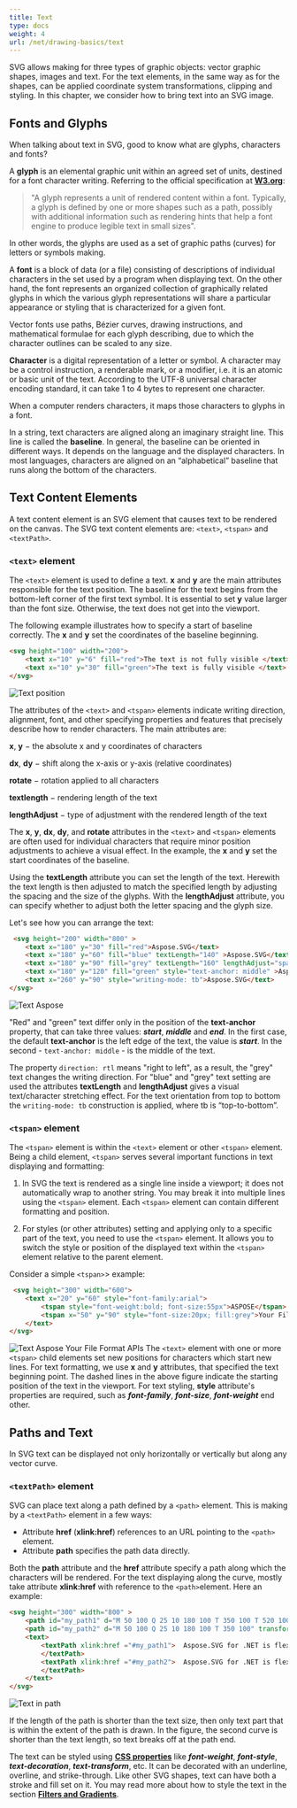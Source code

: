 ```yaml
---
title: Text
type: docs
weight: 4
url: /net/drawing-basics/text
---
```

<link href="./../../style.css" rel="stylesheet" type="text/css" />

SVG allows making for three types of graphic objects: vector graphic shapes, images and text. For the text elements, in the same way as for the shapes, can be applied coordinate system transformations, clipping and styling. In this chapter, we consider how to bring text into an SVG image. 

 

## **Fonts and Glyphs** 

When talking about text in SVG, good to know what are glyphs, characters and fonts? 

A **glyph** is an elemental graphic unit within an agreed set of units, destined for a font character writing. Referring to the official specification at [**W3.org**](https://dev.w3.org/SVG/profiles/2.0/publish/intro.html):

> "A glyph represents a unit of rendered content within a font. Typically, a glyph is defined by one or more shapes such as a path, possibly with additional information such as rendering hints that help a font engine to produce legible text in small sizes". 

In other words, the glyphs are used as a set of graphic paths (curves) for letters or symbols making. 

A **font** is a block of data (or a file) consisting of descriptions of individual characters in the set used by a program when displaying text. On the other hand, the font represents an organized collection of graphically related glyphs in which the various glyph representations will share a particular appearance or styling that is characterized for a given font. 

Vector fonts use paths, Bézier curves, drawing instructions, and mathematical formulae for each glyph describing, due to which the character outlines can be scaled to any size. 

**Character**  is a digital representation of a letter or symbol. A character may be a control instruction, a renderable mark, or a modifier, i.e. it is an atomic or basic unit of the text. According to the UTF-8 universal character encoding standard, it can take 1 to 4 bytes to represent one character. 

When a computer renders characters, it maps those characters to glyphs in a font. 

In a string, text characters are aligned along an imaginary straight line. This line is called the **baseline**. In general, the baseline can be oriented in different ways. It depends on the language and the displayed characters. In most languages, characters are aligned on an “alphabetical” baseline that runs along the bottom of the characters. 



## **Text Content Elements** 

A text content element is an SVG element that causes  text to be rendered on the canvas. The SVG text content elements are: `<text>`, `<tspan>`  and `<textPath>`. 

 

### `<text>` element

The `<text>` element is used to define a text. **x** and **y**  are the main attributes responsible for the text position. The baseline for the text begins from the bottom-left corner of the first text symbol. It is essential to set **y** value larger than the font size. Otherwise, the text does not get into the viewport. 

The following example illustrates how to specify a start of baseline correctly. The  **x** and **y** set the coordinates of the baseline beginning.

```html {linenos=inline,linenostart=1}
<svg height="100" width="200"> 
    <text x="10" y="6" fill="red">The text is not fully visible </text> 
    <text x="10" y="30" fill="green">The text is fully visible </text> 
</svg> 
```
![Text position](text1_1.png#center)


The attributes of the `<text>` and `<tspan>` elements indicate writing direction, alignment, font, and other specifying properties and features that precisely describe how to render characters. The main attributes are: 

**x**, **y**  − the absolute x and y coordinates of characters 

**dx**,  **dy** − shift along the x-axis or y-axis (relative coordinates) 

**rotate** − rotation applied to all characters 

**textlength** − rendering length of the text 

**lengthAdjust** − type of adjustment with the rendered length of the text 

 

The **x**, **y**, **dx**, **dy**, and **rotate** attributes in the `<text>` and `<tspan>` elements are often used for individual characters that require minor position adjustments to achieve a visual effect. In the example, the **x** and **y** set the start coordinates of the baseline.

Using the **textLength** attribute you can set the length of the text. Herewith the text length is then adjusted to match the specified length by adjusting the spacing and the size of the glyphs. With the **lengthAdjust** attribute, you can specify whether to adjust both the letter spacing and the glyph size. 

Let's see how you can arrange the text: 
```html {linenos=inline,linenostart=1}
 <svg height="200" width="800" > 
    <text x="180" y="30" fill="red">Aspose.SVG</text> 
    <text x="180" y="60" fill="blue" textLength="140" >Aspose.SVG</text> 
    <text x="180" y="90" fill="grey" textLength="160" lengthAdjust="spacingAndGlyphs" style="direction: rtl; unicode-bidi: bidi-override">Aspose.SVG</text> 
    <text x="180" y="120" fill="green" style="text-anchor: middle" >Aspose.SVG</text> 
    <text x="260" y="90" style="writing-mode: tb">Aspose.SVG</text> 
</svg> 
```

![Text Aspose](text3.png#center)

"Red" and "green" text differ only in the position of the **text-anchor** property, that can take three values: ***start***, ***middle*** and ***end***. In the first case, the default **text-anchor** is the left edge of the text, the value is ***start***. In the second - `text-anchor: middle` - is the middle of the text. 

The property `direction: rtl` means "right to left", as a result, the "grey" text changes the writing direction. For "blue" and "grey" text setting are used the attributes **textLength** and **lengthAdjust** gives a visual text/character stretching effect.   For the text orientation from top to bottom the `writing-mode: tb` construction is applied, where tb is “top-to-bottom”.

### `<tspan>` element

The `<tspan>` element is within the `<text>` element or other `<tspan>` element. Being a child element, `<tspan>` serves several important functions in text displaying and formatting: 

1. In SVG the text is rendered as a single line inside a viewport; it does not automatically wrap to another string. You may break it into multiple lines using the `<tspan>` element. Each `<tspan>` element can contain different formatting and position. 

2. For styles (or other attributes) setting and applying only to a specific part of the text, you need to use the `<tspan>` element. It allows you to switch the style or position of the displayed text within the `<tspan>` element relative to the parent element. 

Consider a simple `<tspan>`> example: 

```html {linenos=inline,linenostart=1}
 <svg height="300" width="600"> 
    <text x="20" y="60" style="font-family:arial"> 
        <tspan style="font-weight:bold; font-size:55px">ASPOSE</tspan>  
        <tspan x="50" y="90" style="font-size:20px; fill:grey">Your File Format APIs </tspan>  
    </text>  
</svg> 
```
![Text Aspose Your File Format APIs](text2.png#center)
The  `<text>` element with one or more `<tspan>` child elements set new  positions for characters which start new lines. For text formatting, we use **x** and **y** attributes, that specified the text beginning point. The dashed lines in the above figure indicate the starting position of the text in the viewport. For text styling, **style** attribute's properties are required, such as ***font-family***, ***font-size***, ***font-weight*** end other. 



## **Paths and Text** 

In SVG text can be displayed not only horizontally or vertically but along any vector curve. 

### `<textPath>` element

SVG can place text along a path defined by a `<path>` element. This is making by a `<textPath>` element in a few ways:
 - Attribute  **href** (**xlink:href**) references to an URL pointing to the `<path>` element. 
 - Attribute **path** specifies the path data directly. 

Both the **path** attribute and the **href** attribute specify a path along which the characters will be rendered. For the text displaying along the curve, mostly take attribute **xlink:href** with reference to the `<path>`element.  Here an example: 

```html {linenos=inline,linenostart=1}
<svg height="300" width="800" > 
    <path id="my_path1" d="M 50 100 Q 25 10 180 100 T 350 100 T 520 100 T 690 100"  fill="transparent"/> 
    <path id="my_path2" d="M 50 100 Q 25 10 180 100 T 350 100" transform="translate(0,75)" fill="transparent"/> 
    <text> 
        <textPath xlink:href ="#my_path1">  Aspose.SVG for .NET is flexible library for SVG files processing and fully compatible with its specifications. 
        </textPath> 
        <textPath xlink:href ="#my_path2">  Aspose.SVG for .NET is flexible library for SVG files processing and fully compatible with its specifications. 
        </textPath> 
    </text> 
</svg> 
```
![Text in path](text_path.png#center)


If the length of the path is shorter than the text size, then only text part that is within the extent of the path is drawn. In the figure, the second curve is shorter than the text length, so text breaks off at the path end.

The text can be styled using [**CSS properties**](https://www.w3.org/TR/2018/CR-SVG2-20181004/text.html#TextDecorationProperties) like ***font-weight***, ***font-style***, ***text-decoration***, ***text-transform***, etc. It can be decorated with an underline, overline, and strike-through. Like other SVG shapes, text can have both a stroke and fill set on it. You may read more about how to style the text in the section [**Filters and Gradients**](/svg/net/drawing-basics/filters-and-gradients/). 

